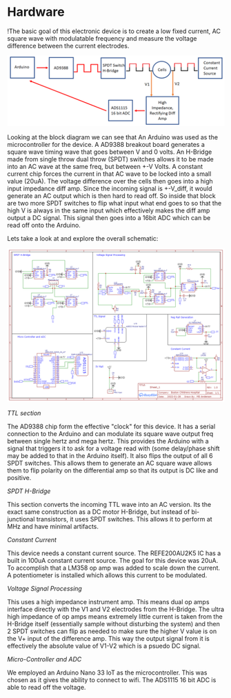# Hardware

!The basic goal of this electronic device is to create a low fixed current, AC square wave with modulatable frequency and measure the voltage difference between the current electrodes. 


![](images/picblockdiagram2_4_22.png)



Looking at the block diagram we can see that An Arduino was used as the microcontroller for the device. A AD9388 breakout board generates a square wave timing wave that goes between V and 0 volts. An H-Bridge made from single throw dual throw (SPDT) switches allows it to be made into an AC wave at the same freq, but between +-V Volts. A constant current chip forces the current in that AC wave to be locked into a small value (20uA). The voltage difference over the cells then goes into a high input impedance diff amp. Since the incoming signal is +-V_diff, it would generate an AC output which is then hard to read off. So inside that block are two more SPDT switches to flip what input what end goes to so that the high V is always in the same input which effectively makes the diff amp output a DC signal. This signal then goes into a 16bit ADC which can be read off onto the Arduino. 

Lets take a look at and explore the overall schematic:


![](images/Schematic_Flexi-TEER_2022-04-20001.png)



_TTL section_

The AD9388 chip form the effective "clock" for this device. It has a serial connection to the Arduino and can modulate its square wave output freq between single hertz and mega hertz. This provides the Arduino with a signal that triggers it to ask for a voltage read with (some delay/phase shift may be added to that in the Arduino itself). It also flips the output of all 6 SPDT switches. This allows them to generate an AC square wave allows them to flip polarity on the differential amp so that its output is DC like and positive. 

_SPDT H-Bridge_

This section converts the incoming TTL wave into an AC version. Its the exact same construction as a DC motor H-Bridge, but instead of bi-junctional transistors, it uses SPDT switches. This allows it to perform at MHz and have minimal artifacts. 

_Constant Current_

This device needs a constant current source. The REFE200AU2K5 IC has a built in 100uA constant current source. The goal for this device was 20uA. To accomplish that a LM358 op amp was added to scale down the current. A potentiometer is installed which allows this current to be modulated. 

_Voltage Signal Processing_

This uses a high impedance instrument amp. This means dual op amps interface directly with the V1 and V2 electrodes from the H-Bridge. The ultra high impedance of op amps means extremely little current is taken from the H-Bridge itself (essentially sample without disturbing the system) and then 2 SPDT switches can flip as needed to make sure the higher V value is on the V+ input of the difference amp. This way the output signal from it is effectively the absolute value of V1-V2 which is a psuedo DC signal. 

_Micro-Controller and ADC_

We employed an Arduino Nano 33 IoT as the microcontroller. This was chosen as it gives the ability to connect to wifi. The ADS1115 16 bit ADC is able to read off the voltage.


